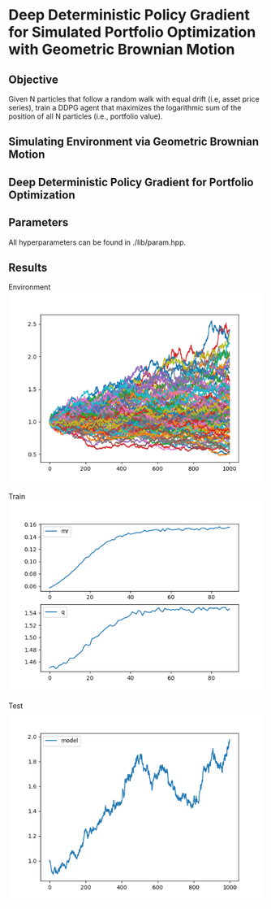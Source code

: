 # Deep Deterministic Policy Gradient for Simulated Portfolio Optimization with Geometric Brownian Motion

## Objective

Given N particles that follow a random walk with equal drift (i.e, asset price series), train a DDPG agent that maximizes the logarithmic sum of the position of all N particles (i.e., portfolio value).

## Simulating Environment via Geometric Brownian Motion



## Deep Deterministic Policy Gradient for Portfolio Optimization



## Parameters

All hyperparameters can be found in ./lib/param.hpp.

## Results

Environment
![alt text](https://github.com/junyoung-sim/portfolio/blob/main/res/path.png)

Train
![alt text](https://github.com/junyoung-sim/portfolio/blob/main/res/log.png)

Test
![alt text](https://github.com/junyoung-sim/portfolio/blob/main/res/test.png)